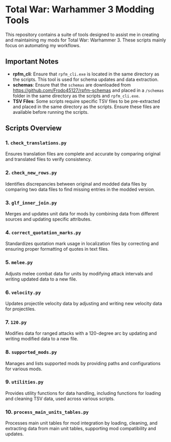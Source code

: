 # Total War: Warhammer 3 Modding Tools

This repository contains a suite of tools designed to assist me in creating and maintaining my mods for Total War: Warhammer 3. These scripts mainly focus on automating my workflows.

## Important Notes

- **rpfm_cli**: Ensure that `rpfm_cli.exe` is located in the same directory as the scripts. This tool is used for schema updates and data extraction.
- **schemas**: Ensure that the `schemas` are downloaded from https://github.com/Frodo45127/rpfm-schemas and placed in a `/schemas` folder in the same directory as the scripts and `rpfm_cli.exe`.
- **TSV Files**: Some scripts require specific TSV files to be pre-extracted and placed in the same directory as the scripts. Ensure these files are available before running the scripts.

## Scripts Overview

### 1. `check_translations.py`
Ensures translation files are complete and accurate by comparing original and translated files to verify consistency.

### 2. `check_new_rows.py`
Identifies discrepancies between original and modded data files by comparing two data files to find missing entries in the modded version.

### 3. `glf_inner_join.py`
Merges and updates unit data for mods by combining data from different sources and updating specific attributes.

### 4. `correct_quotation_marks.py`
Standardizes quotation mark usage in localization files by correcting and ensuring proper formatting of quotes in text files.

### 5. `melee.py`
Adjusts melee combat data for units by modifying attack intervals and writing updated data to a new file.

### 6. `velocity.py`
Updates projectile velocity data by adjusting and writing new velocity data for projectiles.

### 7. `120.py`
Modifies data for ranged attacks with a 120-degree arc by updating and writing modified data to a new file.

### 8. `supported_mods.py`
Manages and lists supported mods by providing paths and configurations for various mods.

### 9. `utilities.py`
Provides utility functions for data handling, including functions for loading and cleaning TSV data, used across various scripts.

### 10. `process_main_units_tables.py`
Processes main unit tables for mod integration by loading, cleaning, and extracting data from main unit tables, supporting mod compatibility and updates.
